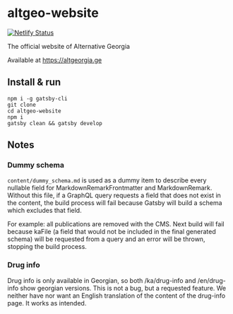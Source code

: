 # altgeo-website

[![Netlify Status](https://api.netlify.com/api/v1/badges/f44b7cde-d2ee-4e24-af87-67a0834ae8fa/deploy-status)](https://app.netlify.com/sites/altgeo/deploys)

The official website of Alternative Georgia

Available at https://altgeorgia.ge

## Install & run

```
npm i -g gatsby-cli
git clone
cd altgeo-website
npm i
gatsby clean && gatsby develop
```

## Notes

### Dummy schema

`content/dummy_schema.md` is used as a dummy item to describe every nullable
field for MarkdownRemarkFrontmatter and MarkdownRemark. Without this file, if a
GraphQL query requests a field that does not exist in the content, the build
process will fail because Gatsby will build a schema which excludes that field.

For example: all publications are removed with the CMS. Next build will fail
because kaFile (a field that would not be included in the final generated
schema) will be requested from a query and an error will be thrown, stopping the
build process.

### Drug info

Drug info is only available in Georgian, so both /ka/drug-info and /en/drug-info
show georgian versions. This is not a bug, but a requested feature. We neither
have nor want an English translation of the content of the drug-info page. It
works as intended.
